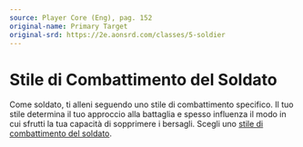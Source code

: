 ```yaml
---
source: Player Core (Eng), pag. 152
original-name: Primary Target
original-srd: https://2e.aonsrd.com/classes/5-soldier
---
```


# Stile di Combattimento del Soldato

Come soldato, ti alleni seguendo uno stile di combattimento specifico. Il tuo
stile determina il tuo approccio alla battaglia e spesso influenza il modo in
cui sfrutti la tua capacità di sopprimere i bersagli. Scegli uno
[stile di combattimento del soldato](/classi/soldato/stili-di-combattimento).
